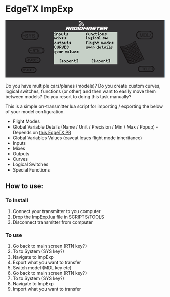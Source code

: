 # EdgeTX ImpExp

![Screenshot](./Screenshot.png)

Do you have multiple cars/planes (models)? Do you create custom curves, logical switches, functions (or other) and then want to easily move them between models? Do you resort to doing this task manually?

This is a simple on-transmitter lua script for importing / exporting the below of your model configuration.

 * Flight Modes
 * Global Variable Details (Name / Unit / Precision / Min / Max / Popup) - Depends on [this EdgeTX PR](https://github.com/EdgeTX/edgetx/pull/5688)
 * Global Variables Values (caveat loses flight mode inheritance)
 * Inputs
 * Mixes
 * Outputs
 * Curves
 * Logical Switches
 * Special Functions

## How to use:

### To Install

   1. Connect your transmitter to you computer
   1. Drop the ImpExp.lua file in SCRIPTS/TOOLS
   1. Disconnect transmitter from computer

### To use

   1. Go back to main screen (RTN key?)
   1. To to System (SYS key?)
   1. Navigate to ImpExp
   1. Export what you want to transfer
   1. Switch model (MDL key etc)
   1. Go back to main screen (RTN key?)
   1. To to System (SYS key?)
   1. Navigate to ImpExp
   1. Import what you want to transfer
